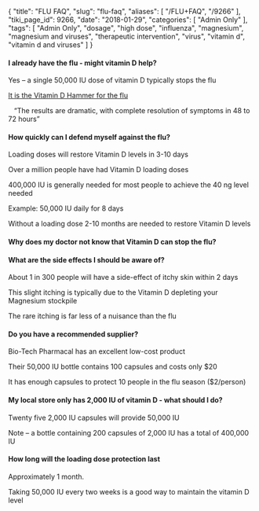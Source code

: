 {
    "title": "FLU FAQ",
    "slug": "flu-faq",
    "aliases": [
        "/FLU+FAQ",
        "/9266"
    ],
    "tiki_page_id": 9266,
    "date": "2018-01-29",
    "categories": [
        "Admin Only"
    ],
    "tags": [
        "Admin Only",
        "dosage",
        "high dose",
        "influenza",
        "magnesium",
        "magnesium and viruses",
        "therapeutic intervention",
        "virus",
        "vitamin d",
        "vitamin d and viruses"
    ]
}


#### I already have the flu - might vitamin D help?

Yes – a single 50,000 IU dose of vitamin D typically stops the flu

[It is the Vitamin D Hammer for the flu](/posts/influenza-prevented-by-40-ng-levels-or-treated-with-vitamin-d-hammer-50000-iu)

&nbsp; &nbsp;“The results are dramatic, with complete resolution of symptoms in 48 to 72 hours”

#### How quickly can I defend myself against the flu?

Loading doses will restore Vitamin D levels in 3-10 days

Over a million people have had Vitamin D loading doses

400,000 IU is generally needed for most people to achieve the 40 ng level needed

Example: 50,000 IU daily for 8 days 

Without a loading dose 2-10 months are needed to restore Vitamin D levels

#### Why does my doctor not know that Vitamin D can stop the flu?

#### What are the side effects I should be aware of?

About 1 in 300 people will have a side-effect of itchy skin within 2 days

This slight itching is typically due to the Vitamin D depleting your Magnesium stockpile

The rare itching is far less of a nuisance than the flu

#### Do you have a recommended supplier?

Bio-Tech Pharmacal has an excellent low-cost product

Their 50,000 IU bottle contains 100 capsules and costs only $20

It has enough capsules to protect 10 people in the flu season ($2/person)

#### My local store only has 2,000 IU of vitamin D - what should I do?

Twenty five 2,000 IU capsules will provide 50,000 IU

Note – a bottle containing 200 capsules of 2,000 IU has a total of 400,000 IU

#### How long will the loading dose protection last

Approximately 1 month.  

Taking 50,000 IU every two weeks is a good way to maintain the vitamin D level